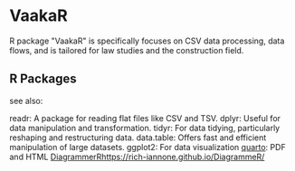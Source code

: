 # VaakaR
R package "VaakaR" is specifically focuses on CSV data processing, data flows, and is tailored for law studies and the construction field.


## R Packages

see also:

readr: A package for reading flat files like CSV and TSV.
dplyr: Useful for data manipulation and transformation.
tidyr: For data tidying, particularly reshaping and restructuring data.
data.table: Offers fast and efficient manipulation of large datasets.
ggplot2: For data visualization
[quarto](https://quarto.org/docs/computations/r.html): PDF and HTML
[DiagrammerR](https://rich-iannone.github.io/DiagrammeR/)https://rich-iannone.github.io/DiagrammeR/

